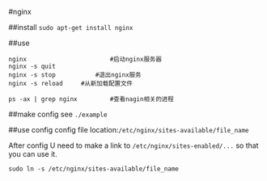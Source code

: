 #nginx

##install
`sudo apt-get install nginx`

##use
```
nginx                       #启动nginx服务器
nginx -s quit
nginx -s stop           #退出nginx服务
nginx -s reload     #从新加载配置文件
```

```
ps -ax | grep nginx         #查看nagin相关的进程
```

##make config
see `./example`

##use config
config file location:`/etc/nginx/sites-available/file_name`

After config U need to make a link to `/etc/nginx/sites-enabled/...` so that you can use it.

`sudo ln -s /etc/nginx/sites-available/file_name`
